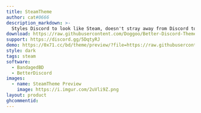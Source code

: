 ```yaml
---
title: SteamTheme
author: cat#0666
description_markdown: >- 
  Styles Discord to look like Steam, doesn't stray away from Discord too much. My first theme so there will most likely be bugs. Message me if you have problems.
download: https://raw.githubusercontent.com/Doggoo/Better-Discord-Themes/master/SteamTheme.theme.css
support: https://discord.gg/5DqtyRJ
demo: https://0x71.cc/bd/theme/preview/?file=https://raw.githubusercontent.com/Doggoo/Better-Discord-Themes/master/SteamTheme.theme.css
style: dark
tags: steam
software:
  - BandagedBD
  - BetterDiscord
images:
  - name: SteamTheme Preview
    image: https://i.imgur.com/2uVli9Z.png
layout: product
ghcommentid:
---
```

